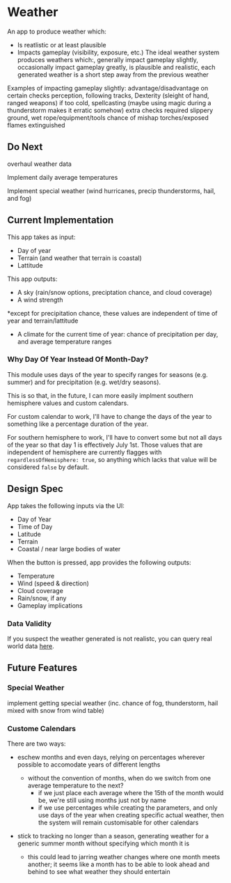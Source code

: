# Weather

An app to produce weather which:
* Is reatlistic or at least plausible
* Impacts gameplay (visibility, exposure, etc.)
The ideal weather system produces weathers which:, generally impact gameplay
slightly, occasionally impact gameplay greatly, is plausible and realistic, each
generated weather is a short step away from the previous weather

Examples of impacting gameplay slightly:
advantage/disadvantage on certain checks perception, following tracks, Dexterity (sleight of hand, ranged weapons) if too cold, spellcasting (maybe using magic during a thunderstorm makes it erratic somehow) extra checks required slippery ground, wet rope/equipment/tools chance of mishap torches/exposed flames extinguished

## Do Next

overhaul weather data

Implement daily average temperatures

Implement special weather (wind hurricanes, precip thunderstorms, hail, and fog)

## Current Implementation

This app takes as input:
* Day of year
* Terrain (and weather that terrain is coastal)
* Lattitude

This app outputs:
* A sky (rain/snow options, preciptation chance, and cloud coverage)
* A wind strength

\*except for precipitation chance, these values are independent of time of year and terrain/lattitude

* A climate for the current time of year: chance of precipitation per day, and average temperature ranges

### Why Day Of Year Instead Of Month-Day?

This module uses days of the year to specify ranges for seasons (e.g. summer) and for precipitation (e.g. wet/dry seasons).

This is so that, in the future, I can more easily implment southern hemisphere values and custom calendars.

For custom calendar to work, I'll have to change the days of the year to something like a percentage duration of the year.

For southern hemisphere to work, I'll have to convert some but not all days of the year so that day 1 is effectively July 1st. Those values that are independent of hemisphere are currently flagges with `regardlessOfHemisphere: true`, so anything which lacks that value will be considered `false` by default.

## Design Spec

App takes the following inputs via the UI:
* Day of Year
* Time of Day
* Latitude
* Terrain
* Coastal / near large bodies of water

When the button is pressed, app provides the following outputs:
* Temperature
* Wind (speed & direction)
* Cloud coverage
* Rain/snow, if any
* Gameplay implications

### Data Validity

If you suspect the weather generated is not realistc, you can query real world data [here](https://www.visualcrossing.com/weather/weather-data-services).

## Future Features

### Special Weather
implement getting special weather (inc. chance of fog, thunderstorm, hail mixed with
snow from wind table)

### Custome Calendars

There are two ways:
* eschew months and even days, relying on percentages wherever possible to accomodate years of different lengths
	- without the convention of months, when do we switch from one average temperature to the next?
		- if we just place each average where the 15th of the month would be, we're still using months just not by name
		- if we use percentages while creating the parameters, and only use days of the year when creating specific actual weather, then the system will remain customisable for other calendars

* stick to tracking no longer than a season, generating weather for a generic summer month without specifying which month it is
	- this could lead to jarring weather changes where one month meets another; it seems like a month has to be able to look ahead and behind to see what weather they should entertain